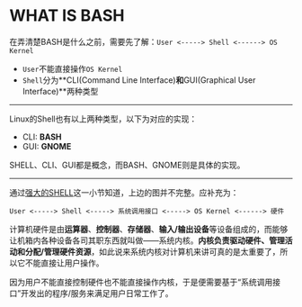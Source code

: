 # WHAT IS BASH
在弄清楚BASH是什么之前，需要先了解：```User <-----> Shell <------> OS Kernel```

* ```User```不能直接操作```OS Kernel```
* ```Shell```分为**CLI(Command Line Interface)**和**GUI(Graphical User Interface)**两种类型

---

Linux的Shell也有以上两种类型，以下为对应的实现：
* CLI: **BASH**
* GUI: **GNOME**

SHELL、CLI、GUI都是概念，而BASH、GNOME则是具体的实现。

---
通过[强大的SHELL](http://www.linuxprobe.com/chapter02/#21_SHELL)这一小节知道，上边的图并不完整。应补充为：  
    
```User <-----> Shell <-----> 系统调用接口 <-----> OS Kernel <------> 硬件```

计算机硬件是由**运算器**、**控制器**、**存储器**、**输入/输出设备**等设备组成的，而能够让机箱内各种设备各司其职东西就叫做——系统内核。**内核负责驱动硬件、管理活动和分配/管理硬件资源**，如此说来系统内核对计算机来讲可真的是太重要了，所以它不能直接让用户操作。

因为用户不能直接控制硬件也不能直接操作内核，于是便需要基于“系统调用接口”开发出的程序/服务来满足用户日常工作了。
